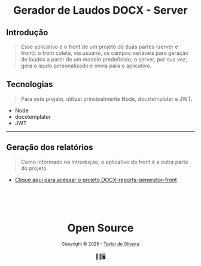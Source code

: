 <h1 align="center">
Gerador de Laudos DOCX - Server
</h1>

## Introdução
> Esse aplicativo é o front de um projeto de duas partes (server e front): o front coleta, via usuário, os campos variáveis para geração de laudos a partir de um modelo predefinido; o server, por sua vez, gera o laudo personalizado e envia para o aplicativo.

## Tecnologias
> Para este projeto, utilizei principalmente Node, docxtemplater e JWT.
- Node
- docxtemplater
- JWT
---

## Geração dos relatórios
> Como informado na Introdução, o aplicativo do front é a outra parte do projeto.
- [Clique aqui para acessar o projeto DOCX-reports-generator-front](https://github.com/Taylor-2T9/docx-reports-generator-front/)

<div align="center">
  <br/>
  <br/>
  <br/>
    <div>
      <h1>Open Source</h1>
      <sub>Copyright © 2025 - <a href="https://github.com/taylor-2t9">Taylor de Oliveira</sub></a>
    </div>
    <br/>
    👨‍💻🖥️
  </div>
